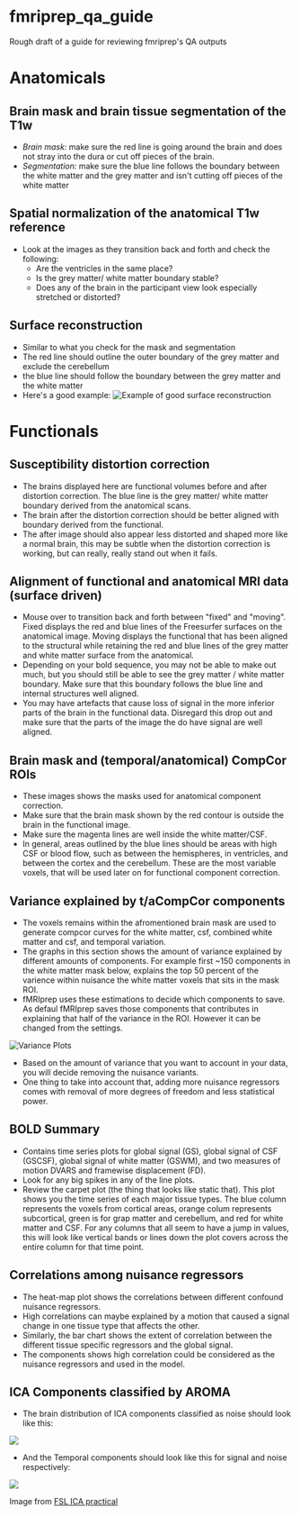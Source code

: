 # fmriprep_qa_guide
Rough draft of a guide for reviewing fmriprep's QA outputs


# Anatomicals
## Brain mask and brain tissue segmentation of the T1w
* _Brain mask:_ make sure the red line is going around the brain and does not stray into the dura or cut off pieces of the brain.
* _Segmentation:_ make sure the blue line follows the boundary between the white matter and the grey matter and isn't cutting off pieces of the white matter

## Spatial normalization of the anatomical T1w reference
* Look at the images as they transition back and forth and check the following:
  - Are the ventricles in the same place?
  - Is the grey matter/ white matter boundary stable?
  - Does any of the brain in the participant view look especially stretched or distorted?
 
## Surface reconstruction
* Similar to what you check for the mask and segmentation
* The red line should outline the outer boundary of the grey matter and exclude the cerebellum
* the blue line should follow the boundary between the grey matter and the white matter
* Here's a good example:
![Example of good surface reconstruction](images/sub-20900_desc-reconall_T1w.svg)

# Functionals
## Susceptibility distortion correction
* The brains displayed here are functional volumes before and after distortion correction. The blue line is the grey matter/ white matter boundary derived from the anatomical scans.
* The brain after the distortion correction should be better aligned with boundary derived from the functional.
* The after image should also appear less distorted and shaped more like a normal brain, this may be subtle when the distortion correction is working, but can really, really stand out when it fails.

## Alignment of functional and anatomical MRI data (surface driven)
* Mouse over to transition back and forth between "fixed" and "moving". Fixed displays the red and blue lines of the Freesurfer surfaces on the anatomical image. Moving displays the functional that has been aligned to the structural while retaining the red and blue lines of the grey matter and white matter surface from the anatomical.
* Depending on your bold sequence, you may not be able to make out much, but you should still be able to see the grey matter / white matter boundary. Make sure that this boundary follows the blue line and internal structures well aligned. 
* You may have artefacts that cause loss of signal in the more inferior parts of the brain in the functional data. Disregard this drop out and make sure that the parts of the image the do have signal are well aligned.

## Brain mask and (temporal/anatomical) CompCor ROIs
* These images shows the masks used for anatomical component correction. 
* Make sure that the brain mask shown by the red contour is outside the brain in the functional image.
* Make sure the magenta lines are well inside the white matter/CSF. 
* In general, areas outlined by the blue lines should be areas with high CSF or blood flow, such as between the hemispheres, in ventricles, and between the cortex and the cerebellum. These are the most variable voxels, that will be used later on for functional component correction. 

## Variance explained by t/aCompCor components
* The voxels remains within the afromentioned brain mask are used to generate compcor curves for the white matter, csf, combined white matter and csf, and temporal variation. 
* The graphs in this section shows the amount of variance explained by different amounts of components. For example first ~150 components in the white matter mask below, explains the top 50 percent of the varience within nuisance the white matter voxels that sits in the mask ROI.
* fMRIprep uses these estimations to decide which components to save. As defaul fMRIprep saves those components that contributes in explaining that half of the variance in the ROI. However it can be changed from the settings.  

![Variance Plots](images/component_variance_map.png)

* Based on the amount of variance that you want to account in your data, you will decide removing the nuisance variants.
* One thing to take into account that, adding more nuisance regressors comes with removal of more degrees of freedom and less statistical power. 

## BOLD Summary
* Contains time series plots for global signal (GS), global signal of CSF (GSCSF), global signal of white matter (GSWM), and two measures of motion DVARS and framewise displacement (FD).
* Look for any big spikes in any of the line plots.
* Review the carpet plot (the thing that looks like static that). This plot shows you the time series of each major tissue types. The blue column represents the voxels from cortical areas, orange colum represents subcortical, green is for grap matter and cerebellum, and red for white matter and CSF. For any columns that all seem to have a jump in values, this will look like vertical bands or lines down the plot covers across the entire column for that time point. 

## Correlations among nuisance regressors
* The heat-map plot shows the correlations between different confound nuisance regressors. 
* High correlations can maybe explained by a motion that caused a signal change in one tissue type that affects the other.
* Similarly, the bar chart shows the extent of correlation between the different tissue specific regressors and the global signal. 
* The components shows high correlation could be considered as the nuisance regressors and used in the model.

## ICA Components classified by AROMA
* The brain distribution of ICA components classified as noise should look like this:
<img src="https://fsl.fmrib.ox.ac.uk/fslcourse/lectures/practicals/ica/Figure1_ica.png">


* And the Temporal components should look like this for signal and noise respectively:
<img src="https://fsl.fmrib.ox.ac.uk/fslcourse/lectures/practicals/ica/Figure2_ica.png">


Image from [FSL ICA practical](https://fsl.fmrib.ox.ac.uk/fslcourse/lectures/practicals/ica/index.html)
